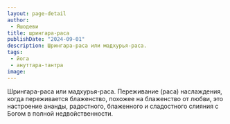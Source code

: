 ```yaml
---
layout: page-detail
author:
 - Яшодеви
title: шрингара-раса
publishDate: "2024-09-01"
description: Шрингара-раса или мадхурья-раса.
tags:
 - йога
 - ануттара-тантра
image: 
---
```


Шрингара-раса или&nbsp;мадхурья-раса.
Переживание (раса) наслаждения, когда переживается блаженство, похожее на блаженство от любви, это настроение ананды, радостного, блаженного и сладостного слияния с Богом в полной недвойственности.

